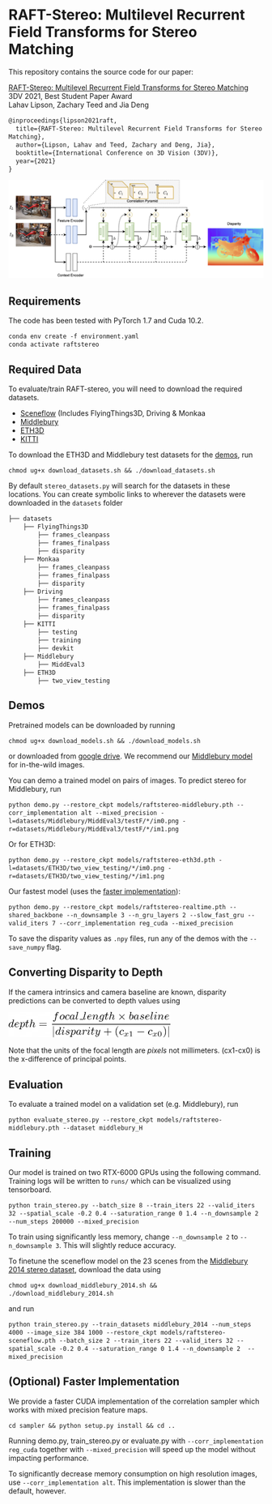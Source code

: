# RAFT-Stereo: Multilevel Recurrent Field Transforms for Stereo Matching
This repository contains the source code for our paper:

[RAFT-Stereo: Multilevel Recurrent Field Transforms for Stereo Matching](https://arxiv.org/pdf/2109.07547.pdf)<br/>
3DV 2021, Best Student Paper Award<br/>
Lahav Lipson, Zachary Teed and Jia Deng<br/>

```
@inproceedings{lipson2021raft,
  title={RAFT-Stereo: Multilevel Recurrent Field Transforms for Stereo Matching},
  author={Lipson, Lahav and Teed, Zachary and Deng, Jia},
  booktitle={International Conference on 3D Vision (3DV)},
  year={2021}
}
```


<img src="RAFTStereo.png">

## Requirements
The code has been tested with PyTorch 1.7 and Cuda 10.2.
```Shell
conda env create -f environment.yaml
conda activate raftstereo
```




## Required Data
To evaluate/train RAFT-stereo, you will need to download the required datasets. 
* [Sceneflow](https://lmb.informatik.uni-freiburg.de/resources/datasets/SceneFlowDatasets.en.html#:~:text=on%20Academic%20Torrents-,FlyingThings3D,-Driving) (Includes FlyingThings3D, Driving & Monkaa
* [Middlebury](https://vision.middlebury.edu/stereo/data/)
* [ETH3D](https://www.eth3d.net/datasets#low-res-two-view-test-data)
* [KITTI](http://www.cvlibs.net/datasets/kitti/eval_scene_flow.php?benchmark=stereo)

To download the ETH3D and Middlebury test datasets for the [demos](#demos), run 
```Shell
chmod ug+x download_datasets.sh && ./download_datasets.sh
```

By default `stereo_datasets.py` will search for the datasets in these locations. You can create symbolic links to wherever the datasets were downloaded in the `datasets` folder

```Shell
├── datasets
    ├── FlyingThings3D
        ├── frames_cleanpass
        ├── frames_finalpass
        ├── disparity
    ├── Monkaa
        ├── frames_cleanpass
        ├── frames_finalpass
        ├── disparity
    ├── Driving
        ├── frames_cleanpass
        ├── frames_finalpass
        ├── disparity
    ├── KITTI
        ├── testing
        ├── training
        ├── devkit
    ├── Middlebury
        ├── MiddEval3
    ├── ETH3D
        ├── two_view_testing
```

## Demos
Pretrained models can be downloaded by running
```Shell
chmod ug+x download_models.sh && ./download_models.sh
```
or downloaded from [google drive](https://drive.google.com/drive/folders/1booUFYEXmsdombVuglatP0nZXb5qI89J). We recommend our [Middlebury model](https://drive.google.com/file/d/1m3KoukUmKDoMv-ySOO6vBzYfWLyj9yqd/view?usp=sharing) for in-the-wild images.

You can demo a trained model on pairs of images. To predict stereo for Middlebury, run
```Shell
python demo.py --restore_ckpt models/raftstereo-middlebury.pth --corr_implementation alt --mixed_precision -l=datasets/Middlebury/MiddEval3/testF/*/im0.png -r=datasets/Middlebury/MiddEval3/testF/*/im1.png
```
Or for ETH3D:
```Shell
python demo.py --restore_ckpt models/raftstereo-eth3d.pth -l=datasets/ETH3D/two_view_testing/*/im0.png -r=datasets/ETH3D/two_view_testing/*/im1.png
```
Our fastest model (uses the [faster implementation](#optional-faster-implementation)):
```Shell
python demo.py --restore_ckpt models/raftstereo-realtime.pth --shared_backbone --n_downsample 3 --n_gru_layers 2 --slow_fast_gru --valid_iters 7 --corr_implementation reg_cuda --mixed_precision
```

To save the disparity values as `.npy` files, run any of the demos with the `--save_numpy` flag. 

## Converting Disparity to Depth 

If the camera intrinsics and camera baseline are known, disparity predictions can be converted to depth values using

<img src="depth_eq.png" width="320">

Note that the units of the focal length are _pixels_ not millimeters. (cx1-cx0) is the x-difference of principal points.

## Evaluation

To evaluate a trained model on a validation set (e.g. Middlebury), run
```Shell
python evaluate_stereo.py --restore_ckpt models/raftstereo-middlebury.pth --dataset middlebury_H
```

## Training

Our model is trained on two RTX-6000 GPUs using the following command. Training logs will be written to `runs/` which can be visualized using tensorboard.

```Shell
python train_stereo.py --batch_size 8 --train_iters 22 --valid_iters 32 --spatial_scale -0.2 0.4 --saturation_range 0 1.4 --n_downsample 2 --num_steps 200000 --mixed_precision
```
To train using significantly less memory, change `--n_downsample 2` to `--n_downsample 3`. This will slightly reduce accuracy.

To finetune the sceneflow model on the 23 scenes from the [Middlebury 2014 stereo dataset](https://vision.middlebury.edu/stereo/data/scenes2014/), download the data using

```Shell
chmod ug+x download_middlebury_2014.sh && ./download_middlebury_2014.sh
```
and run
```Shell
python train_stereo.py --train_datasets middlebury_2014 --num_steps 4000 --image_size 384 1000 --restore_ckpt models/raftstereo-sceneflow.pth --batch_size 2 --train_iters 22 --valid_iters 32 --spatial_scale -0.2 0.4 --saturation_range 0 1.4 --n_downsample 2  --mixed_precision
```

## (Optional) Faster Implementation

We provide a faster CUDA implementation of the correlation sampler which works with mixed precision feature maps.
```Shell
cd sampler && python setup.py install && cd ..
```
Running demo.py, train_stereo.py or evaluate.py with `--corr_implementation reg_cuda` together with `--mixed_precision` will speed up the model without impacting performance.

To significantly decrease memory consumption on high resolution images, use `--corr_implementation alt`. This implementation is slower than the default, however.
